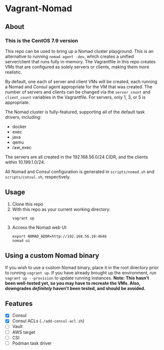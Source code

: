 # Vagrant-Nomad

## About
### This is the CentOS 7.9 version

This repo can be used to bring up a Nomad cluster playground. This is an
alternative to running `nomad agent -dev`, which creates a unified
server/client that runs fully in-memory. The Vagrantfile in this repo creates
VMs that are configured as solely servers or clients, making them more realistic.

By default, one each of server and client VMs will be created, each running a Nomad and
Consul agent appropriate for the VM that was created. The number of servers and
clients can be changed via the `server_count` and `client_count` variables in
the Vagrantfile. For servers, only 1, 3, or 5 is appropriate.

The Nomad cluster is fully-featured, supporting all of the default task
drivers, including:
* docker
* exec
* java
* qemu
* raw_exec

The servers are all created in the 192.168.56.0/24 CIDR, and the clients within 10.199.1.0/24.

All Nomad and Consul configuration is generated in `scripts/nomad.sh` and
`scripts/consul.sh`, respectively.

## Usage

1. Clone this repo
1. With this repo as your current working directory:
    ```
    vagrant up
    ```
1. Access the Nomad web UI:
    ```
    export NOMAD_ADDR=http://192.168.56.10:4646
    nomad ui
    ```

## Using a custom Nomad binary

If you wish to use a custom Nomad binary, place it in the root directory prior
to running `vagrant up`. If you have already brought up the environment, run
`vagrant up --provision` to update running instances. **Note: This hasn't been
well-tested yet, so you may have to recreate the VMs. Also, downgrades
_definitely_ haven't been tested, and should be avoided.**

## Features
- [x] Consul
- [x] Consul ACLs (`./add-consul-acl.sh`)
- [ ] Vault
- [ ] AWS target
- [ ] CSI
- [ ] Podman task driver
